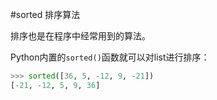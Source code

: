 #sorted 排序算法

排序也是在程序中经常用到的算法。

Python内置的`sorted()`函数就可以对list进行排序：

```py
>>> sorted([36, 5, -12, 9, -21])
[-21, -12, 5, 9, 36]
```
